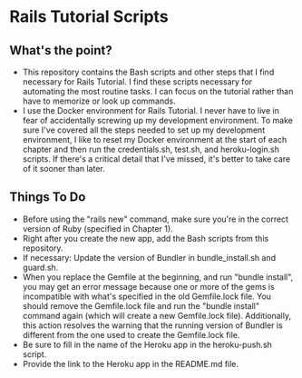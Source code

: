 # Rails Tutorial Scripts

## What's the point?
*  This repository contains the Bash scripts and other steps that I find necessary for Rails Tutorial.  I find these scripts necessary for automating the most routine tasks.  I can focus on the tutorial rather than have to memorize or look up commands.
*  I use the Docker environment for Rails Tutorial.  I never have to live in fear of accidentally screwing up my development environment.  To make sure I've covered all the steps needed to set up my development environment, I like to reset my Docker environment at the start of each chapter and then run the credentials.sh, test.sh, and heroku-login.sh scripts.  If there's a critical detail that I've missed, it's better to take care of it sooner than later.

## Things To Do
* Before using the "rails new" command, make sure you're in the correct version of Ruby (specified in Chapter 1).
* Right after you create the new app, add the Bash scripts from this repository.
* If necessary: Update the version of Bundler in bundle_install.sh and guard.sh.
* When you replace the Gemfile at the beginning, and run "bundle install", you may get an error message because one or more of the gems is incompatible with what's specified in the old Gemfile.lock file.  You should remove the Gemfile.lock file and run the "bundle install" command again (which will create a new Gemfile.lock file).  Additionally, this action resolves the warning that the running version of Bundler is different from the one used to create the Gemfile.lock file.
* Be sure to fill in the name of the Heroku app in the heroku-push.sh script.
* Provide the link to the Heroku app in the README.md file.
